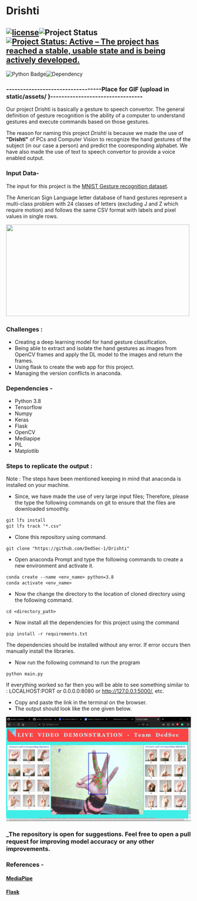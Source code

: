 # Drishti

## [![license](https://img.shields.io/github/license/DAVFoundation/captain-n3m0.svg?style=flat-square)](https://github.com/kritika-srivastava/Random-Password-Generator/blob/master/LICENSE)![Project Status](https://img.shields.io/badge/ProjectStatus-Completed-orange)[![Project Status: Active – The project has reached a stable, usable state and is being actively developed.](https://www.repostatus.org/badges/latest/active.svg)](https://www.repostatus.org/#active)
![Python Badge](https://img.shields.io/badge/Python-3.8-success)![Dependency](https://img.shields.io/badge/Dependencies-Tensorflow%20%7C%20Flask%20%7C%20Mediapipe%20%7C%20OpenCV-critical)

### ----------------------------------Place for GIF (upload in static/assets/ )---------------------------------
Our project Drishti is basically a gesture to speech convertor. The general definition of gesture recognition is the ability of a computer to understand gestures and execute commands based on those gestures.

The reason for naming this project _Drishti_ is because we made the use of __"Drishti"__ of PCs and Computer Vision to recognize the hand gestures of the subject (in our case a person) and predict the cooresponding alphabet. We have also made the use of text to speech convertor to provide a voice enabled output.
### Input Data-
The input for this project is the [MNIST Gesture recognition dataset](https://www.kaggle.com/datamunge/sign-language-mnist).

The American Sign Language letter database of hand gestures represent a multi-class problem with 24 classes of letters (excluding J and Z which require motion) and follows the same CSV format with labels and pixel values in single rows. 

<img src="https://res.cloudinary.com/practicaldev/image/fetch/s--H7kgNN02--/c_limit%2Cf_auto%2Cfl_progressive%2Cq_auto%2Cw_880/https://cdn-images-1.medium.com/max/876/1%2A0xLa5BD6LJfMnGoXJb7wiQ.png" width="500" height ="250">

### Challenges :
- Creating a deep learning model for hand gesture classification. 
- Being able to extract and isolate the hand gestures  as images from OpenCV frames and apply the DL model to the images and return the frames.
- Using flask to create the web app for this project.
- Managing the version conflicts in anaconda.

### Dependencies -
- Python 3.8
- Tensorflow
- Numpy
- Keras
- Flask
- OpenCV
- Mediapipe
- PIL
- Matplotlib

### Steps to replicate the output :
Note : The steps have been mentioned keeping in mind that anaconda is installed on your machine.

- Since, we have made the use of very large input files; Therefore, please the type the following commands on git to ensure that the files are downloaded smoothly.
```
git lfs install
git lfs track "*.csv"
```
- Clone this repository using command.
```
git clone "https://github.com/DedSec-1/Drishti"
```
- Open anaconda Prompt and type the following commands to create a new environment and activate it. 
```
conda create --name <env_name> python=3.8
conda activate <env_name>
```
- Now the change the directory to the location of cloned directory using the following command.
```
cd <directory_path>
```
- Now install all the dependencies for this project using the command
```
pip install -r requirements.txt
```
 The dependencies should be installed without any error. If error occurs then manually install the libraries.
- Now run the following command to run the program
```
python main.py
```
If everything worked so far then you will be able to see something similar to : LOCALHOST:PORT or 0.0.0.0:8080 or http://127.0.0.1:5000/, etc.
- Copy and paste the link in the terminal on the browser.
- The output should look like the one given below.

<img src= https://github.com/DedSec-1/Drishti/blob/main/static/assets/Screenshot%20(435).png>

### _The repository is open for suggestions. Feel free to open a pull request for improving model accuracy or any other improvements.

### References -
#### [MediaPipe](https://pypi.org/project/mediapipe/)
#### [Flask](https://flask.palletsprojects.com/en/1.1.x/)

